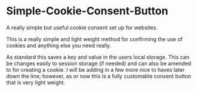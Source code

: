 # Simple-Cookie-Consent-Button
A really simple but useful cookie consent set up for websites.

This is a really simple and light weight method for confirming the use of cookies and anything else you need really. 

As standard this saves a key and value in the users local storage. This can be changes easily to session storage (if needed) and can also be amended to for creating a cookie. I will be adding in a few more nice to haves later down the line; however, as or now this is a fully customable consent button that is very light weight.
